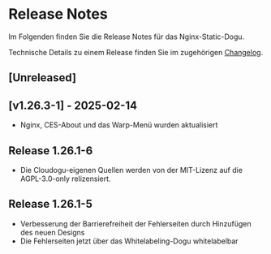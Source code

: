 # Release Notes

Im Folgenden finden Sie die Release Notes für das Nginx-Static-Dogu.

Technische Details zu einem Release finden Sie im zugehörigen [Changelog](https://docs.cloudogu.com/de/docs/dogus/nginx-static/CHANGELOG/).

## [Unreleased]

## [v1.26.3-1] - 2025-02-14
- Nginx, CES-About und das Warp-Menü wurden aktualisiert

## Release 1.26.1-6
- Die Cloudogu-eigenen Quellen werden von der MIT-Lizenz auf die AGPL-3.0-only relizensiert.

## Release 1.26.1-5

* Verbesserung der Barrierefreiheit der Fehlerseiten durch Hinzufügen des neuen Designs
* Die Fehlerseiten jetzt über das Whitelabeling-Dogu whitelabelbar

